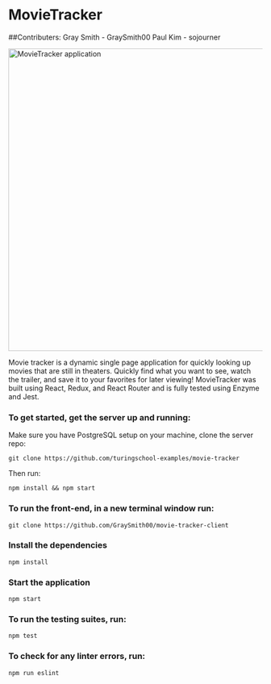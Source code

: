# MovieTracker

##Contributers:
  Gray Smith - GraySmith00
  Paul Kim - sojourner
  

<img src="https://i.imgur.com/tCkT10D.png" width='600px' alt="MovieTracker application">

Movie tracker is a dynamic single page application for quickly looking up movies that are still in theaters. Quickly find what you want to see, watch the trailer, and save it to your favorites for later viewing! MovieTracker was built using React, Redux, and React Router and is fully tested using Enzyme and Jest.

### To get started, get the server up and running:

Make sure you have PostgreSQL setup on your machine, clone the server repo:

```
git clone https://github.com/turingschool-examples/movie-tracker
```

Then run:

```
npm install && npm start
```

### To run the front-end, in a new terminal window run:

```
git clone https://github.com/GraySmith00/movie-tracker-client
```

### Install the dependencies

```
npm install
```

### Start the application

```
npm start
```

### To run the testing suites, run:

```
npm test
```

### To check for any linter errors, run:

```
npm run eslint
```
